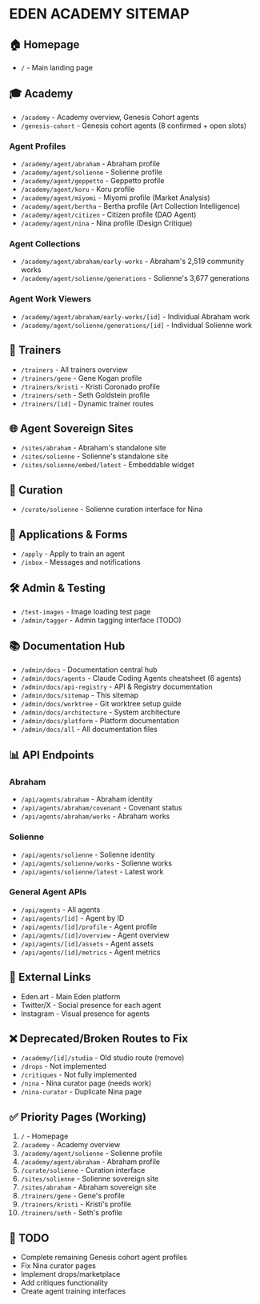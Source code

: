 # EDEN ACADEMY SITEMAP

## 🏠 Homepage
- `/` - Main landing page

## 🎓 Academy
- `/academy` - Academy overview, Genesis Cohort agents
- `/genesis-cohort` - Genesis cohort agents (8 confirmed + open slots)

### Agent Profiles
- `/academy/agent/abraham` - Abraham profile
- `/academy/agent/solienne` - Solienne profile  
- `/academy/agent/geppetto` - Geppetto profile
- `/academy/agent/koru` - Koru profile
- `/academy/agent/miyomi` - Miyomi profile (Market Analysis)
- `/academy/agent/bertha` - Bertha profile (Art Collection Intelligence)
- `/academy/agent/citizen` - Citizen profile (DAO Agent)
- `/academy/agent/nina` - Nina profile (Design Critique)

### Agent Collections
- `/academy/agent/abraham/early-works` - Abraham's 2,519 community works
- `/academy/agent/solienne/generations` - Solienne's 3,677 generations

### Agent Work Viewers
- `/academy/agent/abraham/early-works/[id]` - Individual Abraham work
- `/academy/agent/solienne/generations/[id]` - Individual Solienne work

## 👥 Trainers
- `/trainers` - All trainers overview
- `/trainers/gene` - Gene Kogan profile
- `/trainers/kristi` - Kristi Coronado profile
- `/trainers/seth` - Seth Goldstein profile
- `/trainers/[id]` - Dynamic trainer routes

## 🌐 Agent Sovereign Sites
- `/sites/abraham` - Abraham's standalone site
- `/sites/solienne` - Solienne's standalone site
- `/sites/solienne/embed/latest` - Embeddable widget

## 🎨 Curation
- `/curate/solienne` - Solienne curation interface for Nina

## 📝 Applications & Forms
- `/apply` - Apply to train an agent
- `/inbox` - Messages and notifications

## 🛠️ Admin & Testing
- `/test-images` - Image loading test page
- `/admin/tagger` - Admin tagging interface (TODO)

## 📚 Documentation Hub
- `/admin/docs` - Documentation central hub
- `/admin/docs/agents` - Claude Coding Agents cheatsheet (6 agents)
- `/admin/docs/api-registry` - API & Registry documentation
- `/admin/docs/sitemap` - This sitemap
- `/admin/docs/worktree` - Git worktree setup guide
- `/admin/docs/architecture` - System architecture
- `/admin/docs/platform` - Platform documentation
- `/admin/docs/all` - All documentation files

## 📊 API Endpoints
### Abraham
- `/api/agents/abraham` - Abraham identity
- `/api/agents/abraham/covenant` - Covenant status
- `/api/agents/abraham/works` - Abraham works

### Solienne
- `/api/agents/solienne` - Solienne identity
- `/api/agents/solienne/works` - Solienne works
- `/api/agents/solienne/latest` - Latest work

### General Agent APIs
- `/api/agents` - All agents
- `/api/agents/[id]` - Agent by ID
- `/api/agents/[id]/profile` - Agent profile
- `/api/agents/[id]/overview` - Agent overview
- `/api/agents/[id]/assets` - Agent assets
- `/api/agents/[id]/metrics` - Agent metrics

## 🔗 External Links
- Eden.art - Main Eden platform
- Twitter/X - Social presence for each agent
- Instagram - Visual presence for agents

## ❌ Deprecated/Broken Routes to Fix
- `/academy/[id]/studio` - Old studio route (remove)
- `/drops` - Not implemented
- `/critiques` - Not fully implemented
- `/nina` - Nina curator page (needs work)
- `/nina-curator` - Duplicate Nina page

## ✅ Priority Pages (Working)
1. `/` - Homepage
2. `/academy` - Academy overview
3. `/academy/agent/solienne` - Solienne profile
4. `/academy/agent/abraham` - Abraham profile
5. `/curate/solienne` - Curation interface
6. `/sites/solienne` - Solienne sovereign site
7. `/sites/abraham` - Abraham sovereign site
8. `/trainers/gene` - Gene's profile
9. `/trainers/kristi` - Kristi's profile
10. `/trainers/seth` - Seth's profile

## 🚧 TODO
- Complete remaining Genesis cohort agent profiles
- Fix Nina curator pages
- Implement drops/marketplace
- Add critiques functionality
- Create agent training interfaces